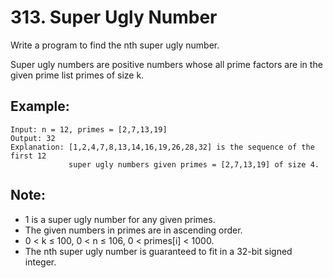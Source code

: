 # 313. Super Ugly Number

Write a program to find the nth super ugly number.

Super ugly numbers are positive numbers whose all prime factors are in the given prime list primes of size k.

## Example:

```
Input: n = 12, primes = [2,7,13,19]
Output: 32 
Explanation: [1,2,4,7,8,13,14,16,19,26,28,32] is the sequence of the first 12 
             super ugly numbers given primes = [2,7,13,19] of size 4.
```

## Note:

* 1 is a super ugly number for any given primes.
* The given numbers in primes are in ascending order.
* 0 < k ≤ 100, 0 < n ≤ 106, 0 < primes[i] < 1000.
* The nth super ugly number is guaranteed to fit in a 32-bit signed integer.